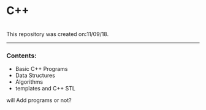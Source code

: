 <h1><b>C++</b></h1>

<br>
This repository was created on<b>:</b></i>11/09/18</i>.
<hr>
<h3>Contents<b>:</b></h3>
<ul>
  <li>Basic C++ Programs</li>
  <li>Data Structures</li>
  <li>Algorithms</li>
  <li>templates and C++ STL</li>
</ul>


will Add programs or not?

